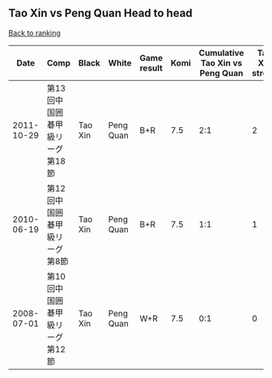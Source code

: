 ## Tao Xin vs Peng Quan Head to head

[Back to ranking](../../index.md)




| **Date** | **Comp** | **Black** | **White** | **Game result** | **Komi** | **Cumulative Tao Xin vs Peng Quan** | **Tao Xin streak** | **Peng Quan streak** | 
| --- | --- | --- | --- | --- | --- | --- | --- | --- |
| 2011-10-29 | 第13回中国囲碁甲級リーグ第18節 | Tao Xin | Peng Quan | B+R | 7.5 | 2:1 | 2 | 0 | 
| 2010-06-19 | 第12回中国囲碁甲級リーグ第8節 | Tao Xin | Peng Quan | B+R | 7.5 | 1:1 | 1 | 0 | 
| 2008-07-01 | 第10回中国囲碁甲級リーグ第12節 | Tao Xin | Peng Quan | W+R | 7.5 | 0:1 | 0 | 1 |





